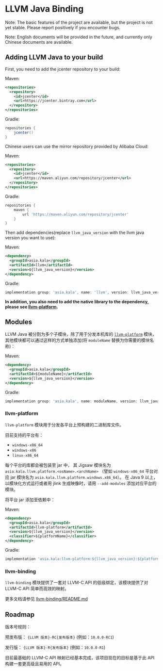 # LLVM Java Binding

Note: The basic features of the project are available, but the project is not yet stable. Please report positively if you encounter bugs.

Note: English documents will be provided in the future, and currently only Chinese documents are available.

## Adding LLVM Java to your build

First, you need to add the jcenter repository to your build:

Maven:
```xml
<repositories>
  <repository>
    <id>jcenter</id>
    <url>https://jcenter.bintray.com</url>
  </repository>
</repositories>
```

Gradle:

```groovy
repositories {
    jcenter()
}
```

Chinese users can use the mirror repository provided by Alibaba Cloud: 

Maven:
```xml
<repositories>
  <repository>
    <id>jcenter</id>
    <url>https://maven.aliyun.com/repository/jcenter</url>
  </repository>
</repositories>
```

Gradle:

```groovy
repositories {
    maven {
        url 'https://maven.aliyun.com/repository/jcenter'
    }
}
```

Then add dependencies(replace `llvm_java_version` with the llvm java version you want to use):

Maven:
```xml
<dependency>
  <groupId>asia.kala</groupId>
  <artifactId>llvm</artifactId>
  <version>${llvm_java_version}</version>
</dependency>
```

Gradle:
```groovy
implementation group: 'asia.kala', name: 'llvm', version: llvm_java_version
```

**In addition, you also need to add the native library to the dependency,
please see [llvm-platform](#llvm-platform).**

## Modules

LLVM Java 被分割为多个子模块，除了用于分发本机库的 [`llvm-platform`](#llvm-platform) 模块，
其他模块都可以通过这样的方式单独添加(将 `moduleName` 替换为你需要的模块名称)：

Maven:
```xml
<dependency>
  <groupId>asia.kala</groupId>
  <artifactId>${moduleName}</artifactId>
  <version>${llvm_java_version}</version>
</dependency>
```

Gradle:
```groovy
implementation group: 'asia.kala', name: moduleName, version: llvm_java_version
```

### llvm-platform

`llvm-platform` 模块用于分发各平台上预构建的二进制库文件。

目前支持的平台有：

* `windows-x86_64`
* `windows-x86`
* `linux-x86_64`

每个平台的库都会被包装至 jar 中，
其 Jigsaw 模块名为 `asia.kala.llvm.platform.<osName>.<archName>`
（譬如 `windows-x86_64` 平台对应 jar 模块名为 `asia.kala.llvm.platform.windows.x86_64`）。
在 Java 9 以上，以模块化方式运行或者用 jlink 生成映像时，请用 `--add-modules` 
添加对应平台的模块。

将平台 jar 添加至依赖中：

Maven:
```xml
<dependency>
  <groupId>asia.kala</groupId>
  <artifactId>llvm-platform</artifactId>
  <version>${llvm_java_version}</version>
  <classifier>${platformName}</classifier>
</dependency>
```

Gradle: 
```groovy
implementation 'asia.kala:llvm-platform:${llvm_java_version}:${platformName}'
```

### llvm-binding

`llvm-binding` 模块提供了一套对 LLVM-C API 的低级绑定，该模块提供了对 LLVM-C API 简单而高效的映射。

更多文档请参见 [llvm-binding/README.md](llvm-binding/README.md)

## Roadmap

版本号规则：

预发布版： `{LLVM 版本}-RC{发布版本}` (例如：`10.0.0-RC1`)

发行版： `{LLVM 版本}-R{发布版本}` (例如：`10.0.0-R1`)

目前最基础的 LLVM-C API 映射已经基本完成，该项目现在的目标是基于此 API 构建一套更高级且易用的 API。